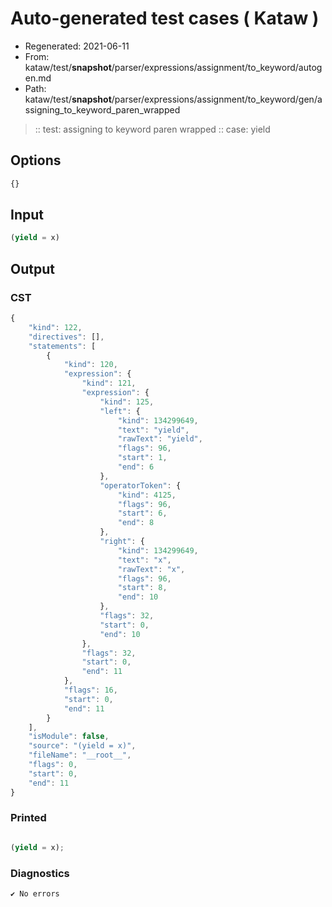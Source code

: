 # Auto-generated test cases ( Kataw )
- Regenerated: 2021-06-11
- From: kataw/test/__snapshot__/parser/expressions/assignment/to_keyword/autogen.md
- Path: kataw/test/__snapshot__/parser/expressions/assignment/to_keyword/gen/assigning_to_keyword_paren_wrapped
> :: test: assigning to keyword paren wrapped
> :: case: yield
## Options

`````js
{}
`````
## Input

`````js
(yield = x)
`````
## Output

### CST

```javascript
{
    "kind": 122,
    "directives": [],
    "statements": [
        {
            "kind": 120,
            "expression": {
                "kind": 121,
                "expression": {
                    "kind": 125,
                    "left": {
                        "kind": 134299649,
                        "text": "yield",
                        "rawText": "yield",
                        "flags": 96,
                        "start": 1,
                        "end": 6
                    },
                    "operatorToken": {
                        "kind": 4125,
                        "flags": 96,
                        "start": 6,
                        "end": 8
                    },
                    "right": {
                        "kind": 134299649,
                        "text": "x",
                        "rawText": "x",
                        "flags": 96,
                        "start": 8,
                        "end": 10
                    },
                    "flags": 32,
                    "start": 0,
                    "end": 10
                },
                "flags": 32,
                "start": 0,
                "end": 11
            },
            "flags": 16,
            "start": 0,
            "end": 11
        }
    ],
    "isModule": false,
    "source": "(yield = x)",
    "fileName": "__root__",
    "flags": 0,
    "start": 0,
    "end": 11
}
```

### Printed

```javascript

(yield = x);
```

### Diagnostics

```javascript
✔ No errors
```

